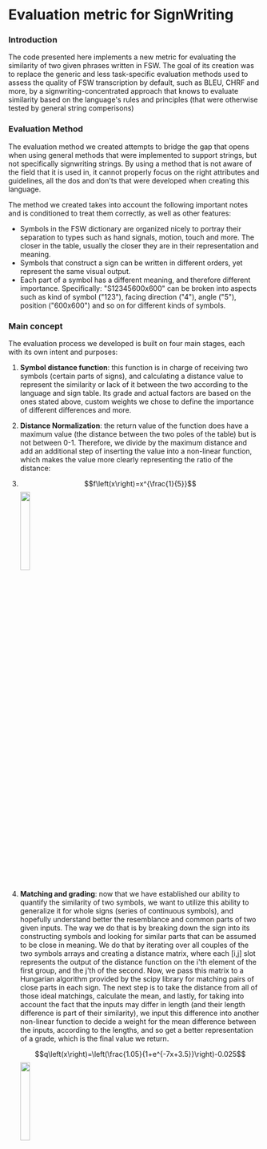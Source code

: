 # Evaluation metric for SignWriting
### Introduction
The code presented here implements a new metric for evaluating the similarity of two given phrases written in FSW.
The goal of its creation was to replace the generic and less task-specific evaluation methods used to assess the quality of FSW transcription by default, such as
BLEU, CHRF and more, by a signwriting-concentrated approach that knows to evaluate similarity based on the language's rules and principles (that were otherwise tested by general string comperisons)

### Evaluation Method
The evaluation method we created attempts to bridge the gap that opens when using general methods that were implemented to support strings, but not specifically signwriting strings.
By using a method that is not aware of the field that it is used in, it cannot properly focus on the right attributes and guidelines, all the dos and don'ts that were developed when creating this language.

The method we created takes into account the following important notes and is conditioned to treat them correctly, as well as other features:
- Symbols in the FSW dictionary are organized nicely to portray their separation to types such as hand signals, motion, touch and more. The closer in the table, usually the closer they are in their representation and meaning.
- Symbols that construct a sign can be written in different orders, yet represent the same visual output.
- Each part of a symbol has a different meaning, and therefore different importance. Specifically: "S12345600x600" can be broken into aspects such as kind of symbol ("123"), facing direction ("4"), angle ("5"), position ("600x600") and so on for different kinds of symbols.

### Main concept
The evaluation process we developed is built on four main stages, each with its own intent and purposes:
1. **Symbol distance function**: this function is in charge of receiving two symbols (certain parts of signs), and calculating a distance value to represent the similarity or lack of it between
   the two according to the language and sign table. Its grade and actual factors are based on the ones stated above, custom weights we chose to define the importance of different differences and more.
2. **Distance Normalization**: the return value of the function does have a maximum value (the distance between the two poles of the table) but is not between 0-1. Therefore, we divide by the maximum distance and add an additional step of inserting the value into a non-linear function, which makes the value more clearly representing the ratio of the distance:
3. 
   $$f\left(x\right)=x^{\frac{1}{5}}$$ <img src="https://github.com/ohadlanger/try/assets/118103585/3dab6c81-272a-48e3-8f04-9f7fed840c38" width="20%" height="20%">


4. **Matching and grading**: now that we have established our ability to quantify the similarity of two symbols, we want to utilize this ability to generalize it for whole signs (series of             continuous symbols), and hopefully understand better the resemblance and common parts of two given inputs. The way we do that is by breaking down the sign into its constructing symbols and          looking for similar parts that can be assumed to be close in meaning. We do that by iterating over all couples of the two symbols arrays and creating a distance matrix, where each [i,j] slot        represents the output of the distance function on the i'th element of the first group, and the j'th of the second. Now, we pass this matrix to a Hungarian algorithm provided by the scipy library    for matching pairs of close parts in each sign. The next step is to take the distance from all of those ideal matchings, calculate the mean, and lastly, for taking into account the fact that
   the inputs may differ in length (and their length difference is part of their similarity), we input this difference into another non-linear function to decide a weight for the mean difference       between the inputs, according to the lengths, and so get a better representation of a grade, which is the final value we return.
   
   $$q\left(x\right)=\left(\frac{1.05}{1+e^{-7x+3.5}}\right)-0.025$$ <img src="https://github.com/ohadlanger/try/assets/118103585/3b706a19-a627-4b2e-bd9e-209506e81565" width="20%" height="20%">
